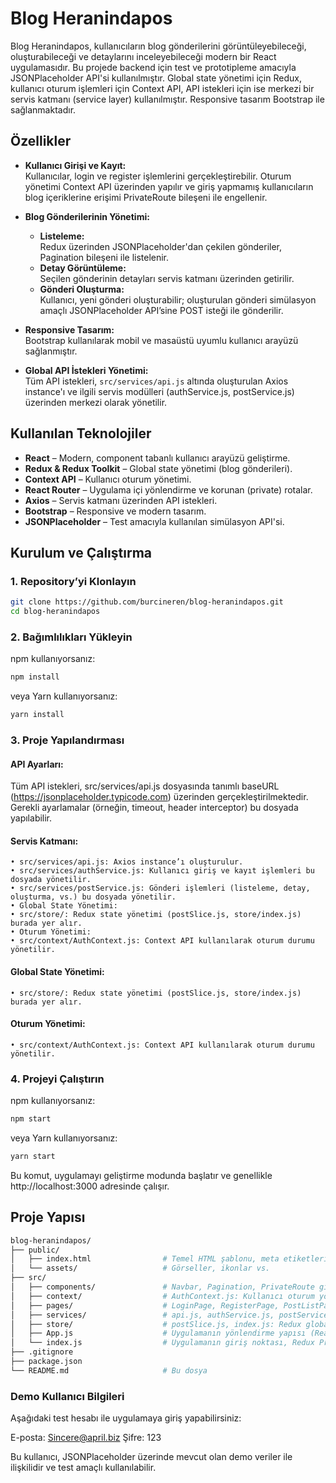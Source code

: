 # Blog Heranindapos

Blog Heranindapos, kullanıcıların blog gönderilerini görüntüleyebileceği, oluşturabileceği ve detaylarını inceleyebileceği modern bir React uygulamasıdır. Bu projede backend için test ve prototipleme amacıyla JSONPlaceholder API'si kullanılmıştır. Global state yönetimi için Redux, kullanıcı oturum işlemleri için Context API, API istekleri için ise merkezi bir servis katmanı (service layer) kullanılmıştır. Responsive tasarım Bootstrap ile sağlanmaktadır.

## Özellikler

- **Kullanıcı Girişi ve Kayıt:**  
  Kullanıcılar, login ve register işlemlerini gerçekleştirebilir. Oturum yönetimi Context API üzerinden yapılır ve giriş yapmamış kullanıcıların blog içeriklerine erişimi PrivateRoute bileşeni ile engellenir.

- **Blog Gönderilerinin Yönetimi:**  
  - **Listeleme:**  
    Redux üzerinden JSONPlaceholder'dan çekilen gönderiler, Pagination bileşeni ile listelenir.
  - **Detay Görüntüleme:**  
    Seçilen gönderinin detayları servis katmanı üzerinden getirilir.
  - **Gönderi Oluşturma:**  
    Kullanıcı, yeni gönderi oluşturabilir; oluşturulan gönderi simülasyon amaçlı JSONPlaceholder API’sine POST isteği ile gönderilir.

- **Responsive Tasarım:**  
  Bootstrap kullanılarak mobil ve masaüstü uyumlu kullanıcı arayüzü sağlanmıştır.

- **Global API İstekleri Yönetimi:**  
  Tüm API istekleri, `src/services/api.js` altında oluşturulan Axios instance'ı ve ilgili servis modülleri (authService.js, postService.js) üzerinden merkezi olarak yönetilir.

## Kullanılan Teknolojiler

- **React** – Modern, component tabanlı kullanıcı arayüzü geliştirme.
- **Redux & Redux Toolkit** – Global state yönetimi (blog gönderileri).
- **Context API** – Kullanıcı oturum yönetimi.
- **React Router** – Uygulama içi yönlendirme ve korunan (private) rotalar.
- **Axios** – Servis katmanı üzerinden API istekleri.
- **Bootstrap** – Responsive ve modern tasarım.
- **JSONPlaceholder** – Test amacıyla kullanılan simülasyon API'si.

## Kurulum ve Çalıştırma

### 1. Repository’yi Klonlayın

```bash
git clone https://github.com/burcineren/blog-heranindapos.git
cd blog-heranindapos
````
### 2. Bağımlılıkları Yükleyin
npm kullanıyorsanız:
```bash
npm install
````
veya Yarn kullanıyorsanız:
```bash
yarn install
````

### 3. Proje Yapılandırması
####	API Ayarları:
Tüm API istekleri, src/services/api.js dosyasında tanımlı baseURL (https://jsonplaceholder.typicode.com) üzerinden gerçekleştirilmektedir. Gerekli ayarlamalar (örneğin, timeout, header interceptor) bu dosyada yapılabilir.

####	Servis Katmanı:
	• src/services/api.js: Axios instance’ı oluşturulur.
	• src/services/authService.js: Kullanıcı giriş ve kayıt işlemleri bu dosyada yönetilir.
	• src/services/postService.js: Gönderi işlemleri (listeleme, detay, oluşturma, vs.) bu dosyada yönetilir.
	• Global State Yönetimi:
	• src/store/: Redux state yönetimi (postSlice.js, store/index.js) burada yer alır.
	• Oturum Yönetimi:
	• src/context/AuthContext.js: Context API kullanılarak oturum durumu yönetilir.
####	Global State Yönetimi:
	• src/store/: Redux state yönetimi (postSlice.js, store/index.js) burada yer alır.

####	Oturum Yönetimi:
	• src/context/AuthContext.js: Context API kullanılarak oturum durumu yönetilir.


### 4.  Projeyi Çalıştırın
npm kullanıyorsanız:
```bash
npm start
````
veya Yarn kullanıyorsanız:
```bash
yarn start
````
Bu komut, uygulamayı geliştirme modunda başlatır ve genellikle http://localhost:3000 adresinde çalışır.

## Proje Yapısı

```bash
blog-heranindapos/
├── public/
│   ├── index.html                # Temel HTML şablonu, meta etiketleri (örn. viewport) vs.
│   └── assets/                   # Görseller, ikonlar vs.
├── src/
│   ├── components/               # Navbar, Pagination, PrivateRoute gibi yeniden kullanılabilir bileşenler
│   ├── context/                  # AuthContext.js: Kullanıcı oturum yönetimi için Context API
│   ├── pages/                    # LoginPage, RegisterPage, PostListPage, PostDetailPage, PostCreatePage
│   ├── services/                 # api.js, authService.js, postService.js: API isteklerinin merkezi yönetimi
│   ├── store/                    # postSlice.js, index.js: Redux global state yönetimi
│   ├── App.js                    # Uygulamanın yönlendirme yapısı (React Router) ve temel bileşen yerleşimi
│   └── index.js                  # Uygulamanın giriş noktası, Redux Provider ve AuthProvider sarmalaması
├── .gitignore
├── package.json
└── README.md                     # Bu dosya
````

### Demo Kullanıcı Bilgileri
Aşağıdaki test hesabı ile uygulamaya giriş yapabilirsiniz:

E-posta: Sincere@april.biz
Şifre: 123

Bu kullanıcı, JSONPlaceholder üzerinde mevcut olan demo veriler ile ilişkilidir ve test amaçlı kullanılabilir.
